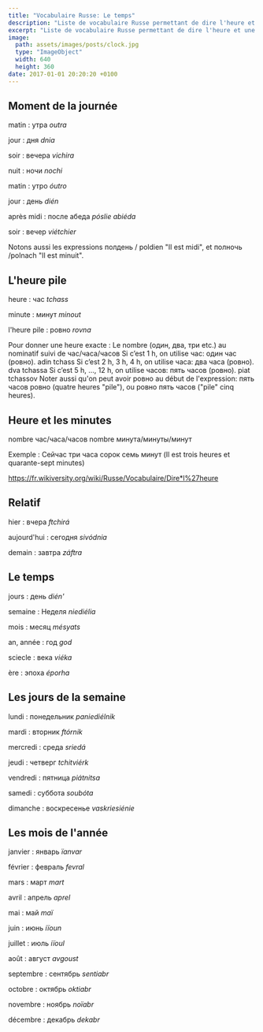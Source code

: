 ```yaml
---
title: "Vocabulaire Russe: Le temps"
description: "Liste de vocabulaire Russe permettant de dire l'heure et une date."
excerpt: "Liste de vocabulaire Russe permettant de dire l'heure et une date."
image:
  path: assets/images/posts/clock.jpg
  type: "ImageObject"
  width: 640
  height: 360
date: 2017-01-01 20:20:20 +0100
---
```


## Moment de la journée

matin
: утра
*outra*

jour
: дня
*dnia*

soir
: вечера
*vichira*

nuit
: ночи
*nochi*



matin
: утро
*óutro*

jour
: день
*dién*

après midi
: после абеда
*pósliе abiéda*

soir
: вечер
*viétchier*



Notons aussi les expressions полдень / poldien "Il est midi", et полночь /polnach "Il est minuit".


## L'heure pile

heure
: час
*tchass*

minute
: минут
*minout*

l'heure pile
: ровно
*rovna*

Pour donner une heure exacte : Le nombre (один, два, три etc.) au nominatif suivi de час/часа/часов
Si c’est 1 h, on utilise час: один час (ровно). adin tchass
Si c’est 2 h, 3 h, 4 h, on utilise часа: два часа (ровно). dva tchassa
Si c’est 5 h, ..., 12 h, on utilise часов: пять часов (ровно). piat tchassov
Noter aussi qu'on peut avoir ровно au début de l'expression: пять часов ровно (quatre heures "pile"), ou ровно пять часов ("pile" cinq heures).


## Heure et les minutes

nombre час/часа/часов nombre минута/минуты/минут

Exemple : Сейчас три часа сорок семь минут (Il est trois heures et quarante-sept minutes)

<a href="https://fr.wikiversity.org/wiki/Russe/Vocabulaire/Dire*l%27heure">https://fr.wikiversity.org/wiki/Russe/Vocabulaire/Dire*l%27heure</a>


## Relatif

hier
: вчера
*ftchirá*

aujourd'hui
: сегодня
*sivódnia*

demain
: завтра
*záftra*


## Le temps

jours
: день
*dién'*

semaine
: Неделя
*niediélia*

mois
: месяц
*mésyats*

an, année
: год
*god*

sciecle
: века
*viéka*

ère
: эпоха
*éporha*


## Les jours de la semaine

lundi
: понедельник
*paniediélnik*

mardi
: вторник
*ftórnik*

mercredi
: среда
*sriedá*

jeudi
: четверг
*tchitviérk*

vendredi
: пятница
*piátnitsa*

samedi
: суббота
*soubóta*

dimanche
: воскресенье
*vaskriesiénie*


## Les mois de l'année

janvier
: январь
*ïanvar*

février
: февраль
*fevral*

mars
: март
*mart*

avril
: апрель
*aprel*

mai
: май
*maï*

juin
: июнь
*iïoun*

juillet
: июль
*iïoul*

août
: август
*avgoust*

septembre
: сентябрь
*sentiabr*

octobre
: октябрь
*oktiabr*

novembre
: ноябрь
*noïabr*

décembre
: декабрь
*dekabr*
